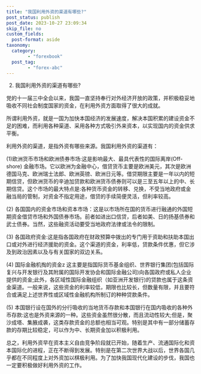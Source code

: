 ```yaml
---
title: "我国利用外资的渠道有哪些?"
post_status: publish
post_date: 2023-10-27 23:09:34
skip_file: no
custom_fields: 
  post-format: aside
taxonomy:
  category:
        - "forexbook"
  post_tag:
        - "forex-abc"
---
```


2. 我国利用外资的渠道有哪些?

党的十一届三中全会以来，我国一直坚持奉行对外经济开放的政策，并积极稳妥地吸收不同社会制度国家的资金，在利用外资方面取得了很大的成就。

所谓利用外资，就是一国为加快本国经济的发展速度，解决本国积累的建设资金不足的困难，而利用各种渠道、采用各种方式吸引外来资本，以实现国内的资金供求平衡。

利用外资的渠道，是指外资有哪些来源。我国利用外资的渠道有：

(1)欧洲货币市场和欧洲债券市场:这是影响最大、最具代表性的国际离岸(Off-shore) 金融市场。它以欧洲为金融中心，借贷货币主要是欧洲美元，其次是欧洲德国马克、欧洲瑞士法郎、欧洲英镑、欧洲日元等。借贷期限主要是一年以内的短期信贷，但欧洲货币的辛迪加贷款和欧洲货币债券则可以是三至五年以上的中、长期信贷。这个市场的最大特点是:各种货币资金的转移、兑换，不受当地政府或金融当局的管制，对资金不指定用途，借贷的手续简便灵活，但利率较高。

(2) 各国国内的资金市场和资本市场：这是以市场所在国的货币进行融通的外国短期资金借贷市场和外国债券市场。前者如进出口信贷，后者如美、日的扬基债券和武士债券。当然，这些融资活动要受当地政府法律或法令的限制。

(3) 各国政府资金:这是指各国政府在财政预算中拨出的专门用于资助和扶助本国出口或对外进行经济援助的资金。这个渠道的资金，利率低，贷款条件优惠，但它涉及到政治因素以及与有关国家的双边关系。

(4) 国际金融机掏的资金z 这主要是指国际货币基金组织、世界银行集团(包括国际复兴与开发银行及其附属的国际开发协会和国际金融公司)向各国政府或私人企业提供的资金;此外，各区域性国际金融组织（如亚洲开发银行)的贷款也属于这条资金渠道。一般来说，这些资金的利率较低，期限也比较长，但数量有限，并且要符合或满足上述世界性或区域性金融机构所制订的种种贷款条件。

(5) 本国银行设在国外的分行吸收的当地货币存款和本国银行在国内吸收的各种外币存款:这也是外资来源的一种。这些资金虽然很分散，而且流动性较大;但是，聚沙成塔、集腋成袭，这类存款资金的总额也相当可观。特别是其中有一部分储蓄存款的存期比较稳定，可以作为中、长期资金加以积极利用。

总之，利用外资早在资本主义自由竞争阶段就已开始，随着生产、流通国际化和资本国际化的进程，正在不断得到发展。特别是在第二次世界大战以后，世界各国几乎都在不同程度上对外资加以棋极利用。为了加快我国现代化建设的步伐，我国也一定要积极做好利用外资的工作。
